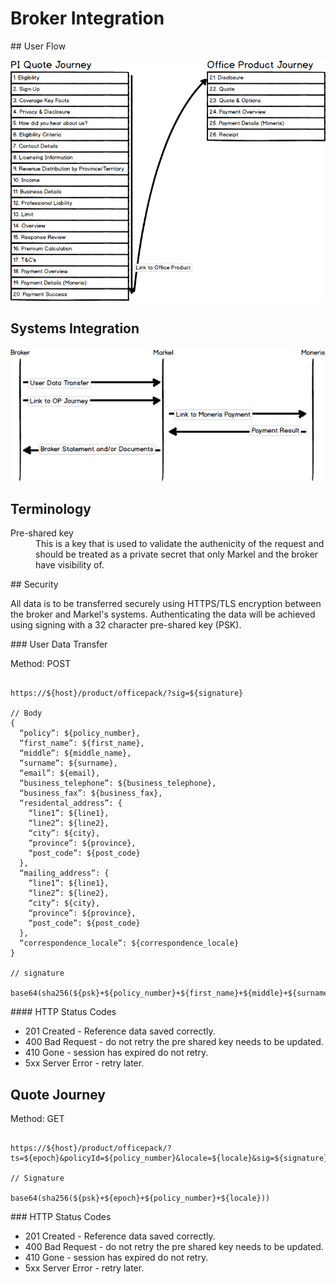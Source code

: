 # Broker Integration

## User Flow

![Quote Journeys](QuoteJourneys.png)

## Systems Integration

![Systems Integration](SystemsIntegration.png)

## Terminology

<dl>
  <dt>Pre-shared key</dt>
  <dd>This is a key that is used to validate the authenicity of the request and should be treated as a private secret that only Markel and the broker have visibility of.</dd>
</dl>

## Security

All data is to be transferred securely using HTTPS/TLS encryption between the broker and Markel's systems. Authenticating the data will be achieved using signing with a 32 character pre-shared key (PSK).

### User Data Transfer

Method: POST

<pre><code>
https://${host}/product/officepack/?sig=${signature}

// Body
{
  “policy”: ${policy_number},
  “first_name”: ${first_name},
  “middle”: ${middle_name},
  “surname”: ${surname},
  “email”: ${email},
  “business_telephone”: ${business_telephone},
  “business_fax”: ${business_fax},
  “residental_address”: {
    “line1”: ${line1},
    “line2”: ${line2},
    “city”: ${city},
    “province”: ${province},
    “post_code”: ${post_code}
  },
  “mailing_address”: {
    “line1”: ${line1},
    “line2”: ${line2},
    “city”: ${city},
    “province”: ${province},
    “post_code”: ${post_code}
  },
  “correspondence_locale”: ${correspondence_locale}
}

// signature

base64(sha256(${psk}+${policy_number}+${first_name}+${middle}+${surname}+${email}+${business_telephone}+${business_fax}+${residential_address::line1}+${residential_address::line2}+${residential_address::city}+${residential_address::province}+${residential_address::post_code}+${mailing_address::line1}+${mailing_address::line2}+${mailing_address::city}+${mailing_address::province}+${mailing_address::post_code}+${correspondence_locale}))
</code></pre>

#### HTTP Status Codes

* 201 Created - Reference data saved correctly.
* 400 Bad Request - do not retry the pre shared key needs to be updated.
* 410 Gone - session has expired do not retry.
* 5xx Server Error - retry later.

## Quote Journey

Method: GET

<pre><code>
https://${host}/product/officepack/?ts=${epoch}&policyId=${policy_number}&locale=${locale}&sig=${signature}

// Signature

base64(sha256(${psk}+${epoch}+${policy_number}+${locale}))
</code></pre>

### HTTP Status Codes

* 201 Created - Reference data saved correctly.
* 400 Bad Request - do not retry the pre shared key needs to be updated.
* 410 Gone - session has expired do not retry.
* 5xx Server Error - retry later.

